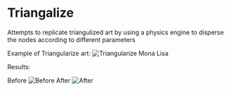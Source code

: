 # Triangalize
Attempts to replicate triangulized art by using a physics engine to disperse the nodes according to different parameters

Example of Triangularize art: 
![Triangularize Mona Lisa](https://mir-s3-cdn-cf.behance.net/project_modules/disp/343a6121283847.562fe9741b6e2.jpg)

Results: 

Before 
![Before](https://i.imgur.com/rRSrBYF.jpg) 
After 
![After](https://i.imgur.com/6rjGn7u.png)
